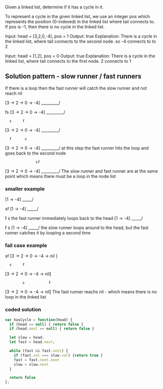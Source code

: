 Given a linked list, determine if it has a cycle in it.

To represent a cycle in the given linked list, we use an integer pos which represents the position (0-indexed) in the linked list where tail connects to. If pos is -1, then there is no cycle in the linked list.

Input: head = [3,2,0,-4], pos = 1
Output: true
Explanation: There is a cycle in the linked list, where tail connects to the second node. so -4 connects to to 2

Input: head = [1,2], pos = 0
Output: true
Explanation: There is a cycle in the linked list, where tail connects to the first node. 2 connects to 1


## Solution pattern - slow runner / fast runners

If there is a loop then the fast runner will catch the slow runner and not reach nil

[3 -> 2 ->  0 -> -4]
       \_________/

fs
[3 -> 2 ->  0 -> -4]
       \_________/

      s     f
[3 -> 2 ->  0 -> -4]
       \_________/

      f      s
[3 -> 2 ->  0 -> -4]
       \_________/     at this step the fast runner hits the loop and goes                    back to the second node

                  sf
[3 -> 2 ->  0 -> -4]
       \_________/   The slow runner and fast runner are at the same point                    which means there must be a loop in the node list


### smaller example

[1 -> -4]
\_____/

 sf
[1 -> -4]
\_____/

 f     s    the fast runner immediately loops back to the head
[1 -> -4]
\_____/


 f     s
[1 -> -4]
\_____/     the slow runner loops around to the head, but the fast runner                   catches it by looping a second time

### fail case example
 sf
[3 -> 2 ->  0 -> -4 -> nil ]

      s     f
[3 -> 2 ->  0 -> -4 -> nil]

            s           f
[3 -> 2 ->  0 -> -4 -> nil]  The fast runner reachs nil - which means there                                 is no loop in the linked list

### coded solution


```js
var hasCycle = function(head) {
  if (head == null) { return false }
  if (head.next == null) { return false }

  let slow = head;
  let fast = head.next;

  while (fast && fast.next) {
    if (fast.val === slow.val) {return true }
    fast = fast.next.next
    slow = slow.next
  }

  return false
};
```